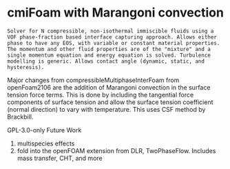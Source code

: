 # cmiFoam with Marangoni convection

`Solver for N compressible, non-isothermal immiscible fluids using a VOF phase-fraction based interface capturing approach. Allows either phase to have any EOS, with variable or constant material properties. The momentum and other fluid properties are of the "mixture" and a single momentum equation and energy equation is solved. Turbulence modelling is generic. Allows contact angle (dynamic, static, and hysteresis).`

 Major changes from compressibleMultiphaseInterFoam from openFoam2106 are the addition of Marangoni convection in the surface tension force terms. This is done by including the tangential force components of surface tension and allow the surface tension coefficient (normal direction) to vary with temperature. This uses CSF method by Brackbill.

GPL-3.0-only
Future Work

1. multispecies effects
2. fold into the openFOAM extension from DLR, TwoPhaseFlow. Includes mass transfer, CHT, and more
